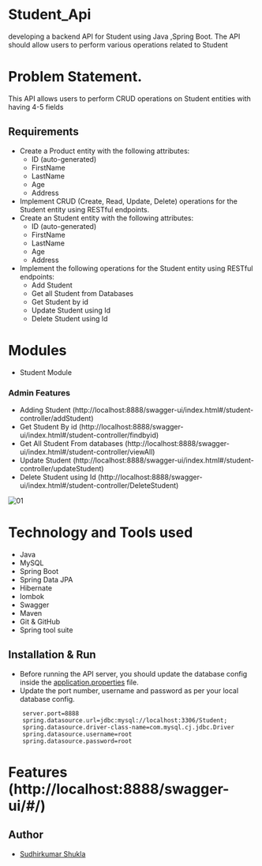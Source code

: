 # Student_Api
developing a backend API for Student  using Java ,Spring Boot. The API should allow users to perform various operations related to Student


# Problem Statement.

This API allows users to perform CRUD operations on Student entities with having 4-5 fields

## Requirements

- Create a Product entity with the following attributes:
  - ID (auto-generated)
  - FirstName
  - LastName
  - Age
  - Address
- Implement CRUD (Create, Read, Update, Delete) operations for the Student entity using RESTful endpoints.
- Create an Student entity with the following attributes:
  - ID (auto-generated)
  - FirstName 
  - LastName
  - Age
  - Address
- Implement the following operations for the Student entity using RESTful endpoints:
  - Add Student 
  - Get all Student from Databases
  - Get Student by id
  - Update Student using Id
  - Delete Student using Id



# Modules 

- Student Module  



### Admin Features 

- Adding Student  (http://localhost:8888/swagger-ui/index.html#/student-controller/addStudent)
- Get Student By id (http://localhost:8888/swagger-ui/index.html#/student-controller/findbyid)
- Get All Student From databases (http://localhost:8888/swagger-ui/index.html#/student-controller/viewAll)
- Update Student  (http://localhost:8888/swagger-ui/index.html#/student-controller/updateStudent)
- Delete Student using Id (http://localhost:8888/swagger-ui/index.html#/student-controller/DeleteStudent)


![01]()



# Technology and Tools used 

- Java
- MySQL
- Spring Boot
- Spring Data JPA
- Hibernate
- lombok
- Swagger
- Maven
- Git & GitHub
- Spring tool suite





## Installation & Run

* Before running the API server, you should update the database config inside the [application.properties](https://github.com/gitsid1611/AtDev-Assignment/blob/main/student/student/src/main/resources/application.properties) file. 
* Update the port number, username and password as per your local database config.

```
    server.port=8888
    spring.datasource.url=jdbc:mysql://localhost:3306/Student;
    spring.datasource.driver-class-name=com.mysql.cj.jdbc.Driver
    spring.datasource.username=root
    spring.datasource.password=root
```


# Features (http://localhost:8888/swagger-ui/#/)


## Author

- [Sudhirkumar Shukla]([https://github.com/avanishmani](https://github.com/gitsid1611))
